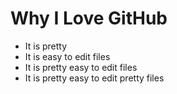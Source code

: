 # Why I Love GitHub

* It is pretty
* It is easy to edit files
* It is pretty easy to edit files
* It is pretty easy to edit pretty files